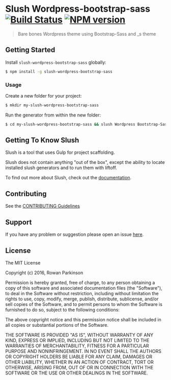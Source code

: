 # Slush Wordpress-bootstrap-sass [![Build Status](https://secure.travis-ci.org/rowan.parkinson/slush-wordpress-bootstrap-sass.png?branch=master)](https://travis-ci.org/rowan.parkinson/slush-wordpress-bootstrap-sass) [![NPM version](https://badge-me.herokuapp.com/api/npm/slush-wordpress-bootstrap-sass.png)](http://badges.enytc.com/for/npm/slush-wordpress-bootstrap-sass)

> Bare bones Wordpress theme using Bootstrap-Sass and _s theme


## Getting Started

Install `slush-wordpress-bootstrap-sass` globally:

```bash
$ npm install -g slush-wordpress-bootstrap-sass
```

### Usage

Create a new folder for your project:

```bash
$ mkdir my-slush-wordpress-bootstrap-sass
```

Run the generator from within the new folder:

```bash
$ cd my-slush-wordpress-bootstrap-sass && slush Wordpress Bootstrap-Sass
```

## Getting To Know Slush

Slush is a tool that uses Gulp for project scaffolding.

Slush does not contain anything "out of the box", except the ability to locate installed slush generators and to run them with liftoff.

To find out more about Slush, check out the [documentation](https://github.com/slushjs/slush).

## Contributing

See the [CONTRIBUTING Guidelines](https://github.com/rowan.parkinson/slush-wordpress-bootstrap-sass/blob/master/CONTRIBUTING.md)

## Support
If you have any problem or suggestion please open an issue [here](https://github.com/rowan.parkinson/slush-wordpress-bootstrap-sass/issues).

## License

The MIT License

Copyright (c) 2016, Rowan Parkinson

Permission is hereby granted, free of charge, to any person
obtaining a copy of this software and associated documentation
files (the "Software"), to deal in the Software without
restriction, including without limitation the rights to use,
copy, modify, merge, publish, distribute, sublicense, and/or sell
copies of the Software, and to permit persons to whom the
Software is furnished to do so, subject to the following
conditions:

The above copyright notice and this permission notice shall be
included in all copies or substantial portions of the Software.

THE SOFTWARE IS PROVIDED "AS IS", WITHOUT WARRANTY OF ANY KIND,
EXPRESS OR IMPLIED, INCLUDING BUT NOT LIMITED TO THE WARRANTIES
OF MERCHANTABILITY, FITNESS FOR A PARTICULAR PURPOSE AND
NONINFRINGEMENT. IN NO EVENT SHALL THE AUTHORS OR COPYRIGHT
HOLDERS BE LIABLE FOR ANY CLAIM, DAMAGES OR OTHER LIABILITY,
WHETHER IN AN ACTION OF CONTRACT, TORT OR OTHERWISE, ARISING
FROM, OUT OF OR IN CONNECTION WITH THE SOFTWARE OR THE USE OR
OTHER DEALINGS IN THE SOFTWARE.
